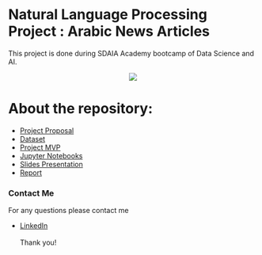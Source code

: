 # Natural Language Processing Project : Arabic News Articles
This project is done during SDAIA Academy bootcamp of Data Science and AI.

<p align="center" width="100%">
<img src="https://user-images.githubusercontent.com/93087607/147114928-00b80977-fc7c-48c4-8e19-0deb9a35e7d8.png"/>
</p>


# About the repository:
- [Project Proposal](https://github.com/Mashael999/NLP_Arabic-News-Articles/blob/main/Proposal/Proposal_Arabic%20News%20Articles.pdf)
- [Dataset](https://github.com/Mashael999/NLP-Arabic-News-Articles/tree/main/Dataset)
- [Project MVP](https://github.com/Mashael999/NLP-Arabic-News-Articles/tree/main/MVP)
- [Jupyter Notebooks]()
- [Slides Presentation]()
- [Report]()

### Contact Me
For any questions please contact me <br/>
- [LinkedIn](https://www.linkedin.com/in/mashael-a-56b884220/)
<br/><br/>
Thank you!
